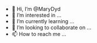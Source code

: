 - 👋 Hi, I’m @MaryDyd
- 👀 I’m interested in ...
- 🌱 I’m currently learning ...
- 💞️ I’m looking to collaborate on ...
- 📫 How to reach me ...

<!---
MaryDyd/MaryDyd is a ✨ special ✨ repository because its `README.md` (this file) appears on your GitHub profile.
You can click the Preview link to take a look at your changes.
--->
